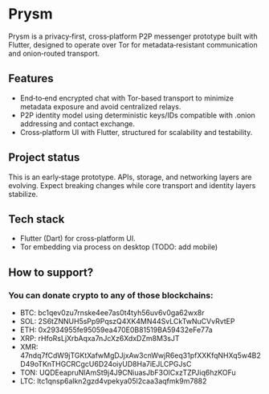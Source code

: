 # Prysm

Prysm is a privacy‑first, cross‑platform P2P messenger prototype built with Flutter, designed to operate over Tor for metadata‑resistant communication and onion‑routed transport.

## Features

- End‑to‑end encrypted chat with Tor-based transport to minimize metadata exposure and avoid centralized relays.
- P2P identity model using deterministic keys/IDs compatible with .onion addressing and contact exchange.
- Cross‑platform UI with Flutter, structured for scalability and testability.

## Project status

This is an early‑stage prototype. APIs, storage, and networking layers are evolving. Expect breaking changes while core transport and identity layers stabilize.

## Tech stack

- Flutter (Dart) for cross‑platform UI.
- Tor embedding via process on desktop (TODO: add mobile)

## How to support?

### You can donate crypto to any of those blockchains:
- BTC: bc1qev0zu7rnske4ee7as0t4tyh56uv6v0ga62wx8r
- SOL: 2S6tZNNUH5sPp9PqszQ4XK4MN44SvLCkTwNuCVvRvtEP
- ETH: 0x2934955fe95059ea470E0B81519BA59432eFe77a
- XRP: rHfoRsLjXrbAqxa7nJcXz6XdxDZm8M3sJT
- XMR: 47ndq7fCdW9jTGKtXafwMgDJjxAw3cnWwjR6eq31pfXXKfqNHXq5w4B2D49oTKnTHGCRCgcU6D24oiyUD8Ha7iEJLCPGJsC
- TON: UQDEeapruNlAmSt9j4J9CNiuasJbF3OlCxzTZPJiq6hzKOFu
- LTC: ltc1qnsp6alkn2gzd4vpekya05l2caa3aqfmk9m7882